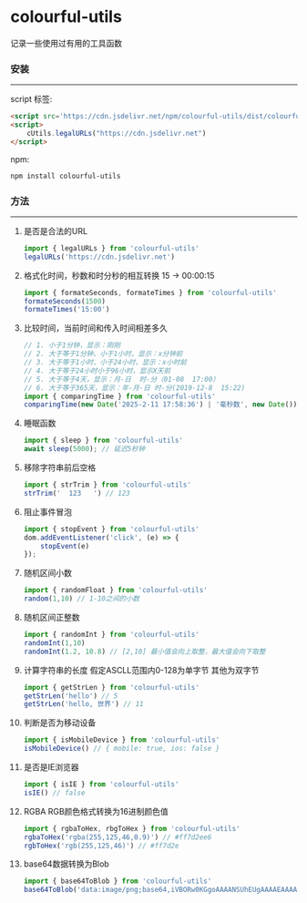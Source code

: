 # colourful-utils
记录一些使用过有用的工具函数

### 安装

------

script 标签:

```html
<script src='https://cdn.jsdelivr.net/npm/colourful-utils/dist/colourful-utils.js'></script>
<script>
	cUtils.legalURLs("https://cdn.jsdelivr.net")
</script>
```

npm:

```bash
npm install colourful-utils
```

### 方法

------

1. 是否是合法的URL

   ```javascript
   import { legalURLs } from 'colourful-utils'
   legalURLs('https://cdn.jsdelivr.net')
   ```

2. 格式化时间，秒数和时分秒的相互转换 15 -> 00:00:15

    ```javascript
    import { formateSeconds, formateTimes } from 'colourful-utils'
    formateSeconds(1500)
    formateTimes('15:00')
    ```

3. 比较时间，当前时间和传入时间相差多久 

    ```javascript
    // 1. 小于1分钟，显示：刚刚
    // 2. 大于等于1分钟、小于1小时，显示：x分钟前
    // 3. 大于等于1小时、小于24小时，显示：x小时前
    // 4. 大于等于24小时小于96小时，显示X天前
    // 5. 大于等于4天，显示：月-日  时-分（01-08  17:00）
    // 6. 大于等于365天，显示：年-月-日 时-分(2019-12-8  15:22)
    import { comparingTime } from 'colourful-utils'
    comparingTime(new Date('2025-2-11 17:58:36') | '毫秒数', new Date())
    ```

4. 睡眠函数

    ```javascript
    import { sleep } from 'colourful-utils'
    await sleep(5000); // 延迟5秒钟
    ```

5. 移除字符串前后空格

    ```javascript
    import { strTrim } from 'colourful-utils'
    strTrim('  123   ') // 123
    ```

6. 阻止事件冒泡

    ```javascript
    import { stopEvent } from 'colourful-utils'
    dom.addEventListener('click', (e) => {
        stopEvent(e)
    });
    ```

7. 随机区间小数

    ```javascript
    import { randomFloat } from 'colourful-utils'
    random(1,10) // 1-10之间的小数
    ```

8. 随机区间正整数

    ```javascript
    import { randomInt } from 'colourful-utils'
    randomInt(1,10) 
    randomInt(1.2, 10.8) // [2,10] 最小值会向上取整，最大值会向下取整
    ```

9. 计算字符串的长度 假定ASCLL范围内0-128为单字节 其他为双字节

    ```javascript
    import { getStrLen } from 'colourful-utils'
    getStrLen('hello') // 5
    getStrLen('hello, 世界') // 11
    ```

10. 判断是否为移动设备

    ```javascript
    import { isMobileDevice } from 'colourful-utils'
    isMobileDevice() // { mobile: true, ios: false }
    ```

11. 是否是IE浏览器

     ```javascript
     import { isIE } from 'colourful-utils'
     isIE() // false
     ```

12. RGBA  RGB颜色格式转换为16进制颜色值

     ```javascript
     import { rgbaToHex, rbgToHex } from 'colourful-utils'
     rgbaToHex('rgba(255,125,46,0.9)') // #ff7d2ee6
     rgbToHex('rgb(255,125,46)') // #ff7d2e
     ```

13. base64数据转换为Blob

     ```javascript
     import { base64ToBlob } from 'colourful-utils'
     base64ToBlob('data:image/png;base64,iVBORw0KGgoAAAANSUhEUgAAAAEAAAABCAQAAAC1HAwCAAAAC0lEQVR42mP8/x8AAwMCAO+ip1sAAAAASUVORK5CYII=') // Blob对象
     ```

     
